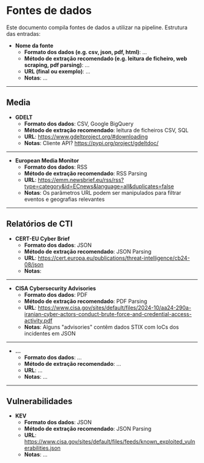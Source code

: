# Fontes de dados

Este documento compila fontes de dados a utilizar na pipeline. Estrutura das entradas:

* **Nome da fonte**
  * **Formato dos dados (e.g. csv, json, pdf, html)**: ...
  * **Método de extração recomendado (e.g. leitura de ficheiro, web scraping, pdf parsing)**: ...
  * **URL (final ou exemplo)**: ...
  * **Notas**: ...


------------------------------------------------------------------------

## Media

* **GDELT**
  * **Formato dos dados**: CSV, Google BigQuery
  * **Método de extração recomendado**: leitura de ficheiros CSV, SQL
  * **URL**: https://www.gdeltproject.org/#downloading
  * **Notas**: Cliente API? https://pypi.org/project/gdeltdoc/ 

------------------------------------------------------------------------

* **European Media Monitor**
  * **Formato dos dados**: RSS 
  * **Método de extração recomendado**: RSS Parsing
  * **URL**: https://emm.newsbrief.eu/rss/rss?type=category&id=ECnews&language=all&duplicates=false 
  * **Notas**: Os parâmetros URL podem ser manipulados para filtrar eventos e  geografias relevantes



------------------------------------------------------------------------

## Relatórios de CTI

* **CERT-EU Cyber Brief**
  * **Formato dos dados**: JSON
  * **Método de extração recomendado**: JSON Parsing
  * **URL**: https://cert.europa.eu/publications/threat-intelligence/cb24-08/json 
  * **Notas**: 

-----------------------------------------------------------------------

* **CISA Cybersecurity Advisories**
  * **Formato dos dados**: PDF
  * **Método de extração recomendado**: PDF Parsing
  * **URL**: https://www.cisa.gov/sites/default/files/2024-10/aa24-290a-iranian-cyber-actors-conduct-brute-force-and-credential-access-activity.pdf
  * **Notas**: Alguns "advisories" contêm dados STIX com IoCs dos incidentes em JSON


-----------------------------------------------------------------------

* **...**
  * **Formato dos dados**: ...
  * **Método de extração recomendado**: ...
  * **URL**: ...
  * **Notas**: ...
 

------------------------------------------------------------------------

## Vulnerabilidades

* **KEV**
  * **Formato dos dados**: JSON
  * **Método de extração recomendado**: JSON Parsing
  * **URL**: https://www.cisa.gov/sites/default/files/feeds/known_exploited_vulnerabilities.json
  * **Notas**: ...
